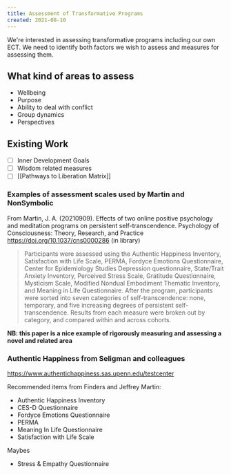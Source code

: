 ```yaml
---
title: Assessment of Transformative Programs
created: 2021-08-10
---
```


We're interested in assessing transformative programs including our own ECT. We need to identify both factors we wish to assess and measures for assessing them.

## What kind of areas to assess

- Wellbeing
- Purpose
- Ability to deal with conflict
- Group dynamics
- Perspectives

## Existing Work

- [ ] Inner Development Goals
- [ ] Wisdom related measures
- [ ] [[Pathways to Liberation Matrix]]

### Examples of assessment scales used by Martin and NonSymbolic

From Martin, J. A. (20210909). Effects of two online positive psychology and meditation programs on persistent self-transcendence. Psychology of Consciousness: Theory, Research, and Practice https://doi.org/10.1037/cns0000286  (in library)

> Participants were assessed using the Authentic Happiness Inventory, Satisfaction with Life Scale, PERMA, Fordyce Emotions Questionnaire, Center for Epidemiology Studies Depression questionnaire, State/Trait Anxiety Inventory, Perceived Stress Scale, Gratitude Questionnaire, Mysticism Scale, Modified Nondual Embodiment Thematic Inventory, and Meaning in Life Questionnaire. After the program, participants were sorted into seven categories of self-transcendence: none, temporary, and five increasing degrees of persistent self-transcendence. Results from each measure were broken out by category, and compared within and across cohorts.

**NB: this paper is a nice example of rigorously measuring and assessing a novel and related area**

### Authentic Happiness from Seligman and colleagues

https://www.authentichappiness.sas.upenn.edu/testcenter

Recommended items from Finders and Jeffrey Martin:

- Authentic Happiness Inventory
- CES-D Questionnaire
- Fordyce Emotions Questionnaire
- PERMA
- Meaning In Life Questionnaire
- Satisfaction with Life Scale

Maybes

- Stress & Empathy Questionnaire